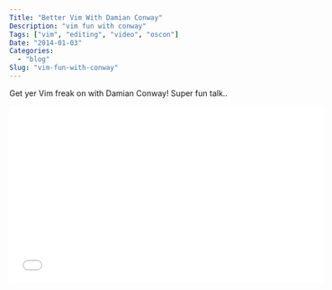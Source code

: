 ```yaml
---
Title: "Better Vim With Damian Conway"
Description: "vim fun with conway"
Tags: ["vim", "editing", "video", "oscon"]
Date: "2014-01-03"
Categories:
  - "blog"
Slug: "vim-fun-with-conway"
---
```


Get yer Vim freak on with Damian Conway! Super fun talk..

<div class="video-container">
<iframe width="560" height="315" src="//www.youtube.com/embed/aHm36-na4-4" frameborder="0" allowfullscreen></iframe>
</div>

